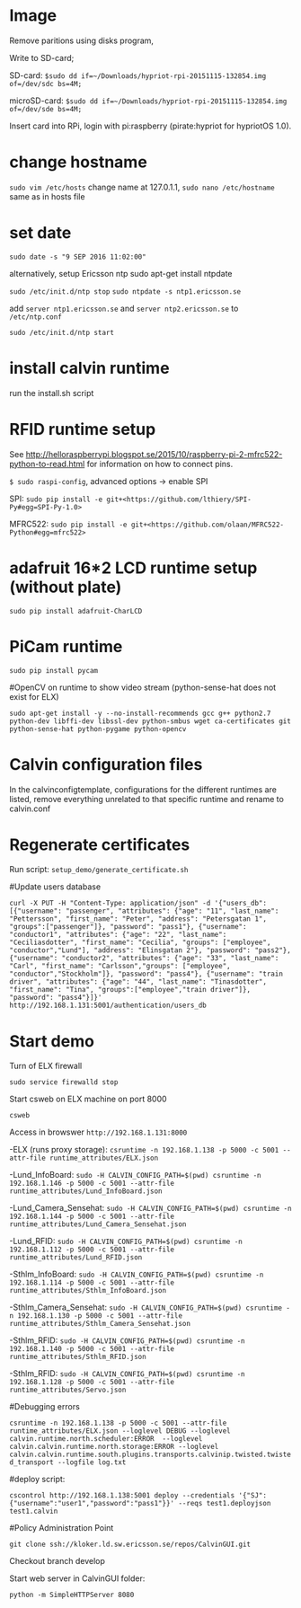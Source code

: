 # Image

Remove paritions using disks program,

Write to SD-card;

SD-card: `$sudo dd if=~/Downloads/hypriot-rpi-20151115-132854.img of=/dev/sdc bs=4M;`

microSD-card: `$sudo dd if=~/Downloads/hypriot-rpi-20151115-132854.img of=/dev/sde bs=4M;`

Insert card into RPi, login with pi:raspberry (pirate:hypriot for hypriotOS 1.0).

# change hostname

`sudo vim /etc/hosts` change name at 127.0.1.1, `sudo nano /etc/hostname` same as in hosts file

# set date

`sudo date -s "9 SEP 2016 11:02:00"`

alternatively, setup Ericsson ntp
sudo apt-get install ntpdate

`sudo /etc/init.d/ntp stop`
`sudo ntpdate -s ntp1.ericsson.se`

add 
`server ntp1.ericsson.se` and `server ntp2.ericsson.se` to `/etc/ntp.conf`

`sudo /etc/init.d/ntp start`

# install calvin runtime

run the install.sh script

# RFID runtime setup

See <http://helloraspberrypi.blogspot.se/2015/10/raspberry-pi-2-mfrc522-python-to-read.html> for information on how to connect pins.

`$ sudo raspi-config`, advanced options -> enable SPI

SPI: `sudo pip install -e git+<https://github.com/lthiery/SPI-Py#egg=SPI-Py-1.0>`

MFRC522: `sudo pip install -e git+<https://github.com/olaan/MFRC522-Python#egg=mfrc522>`

# adafruit 16*2 LCD runtime setup (without plate)

`sudo pip install adafruit-CharLCD`

# PiCam runtime

`sudo pip install pycam`

#OpenCV on runtime to show video stream (python-sense-hat does not exist for ELX)

`sudo apt-get install -y --no-install-recommends gcc g++ python2.7 python-dev libffi-dev libssl-dev python-smbus wget ca-certificates git python-sense-hat python-pygame python-opencv`

# Calvin configuration files

In the calvinconfigtemplate, configurations for the different runtimes are listed, remove everything unrelated to that specific runtime and rename to calvin.conf

# Regenerate certificates

Run script: `setup_demo/generate_certificate.sh`

#Update users database

`curl -X PUT -H "Content-Type: application/json" -d '{"users_db": [{"username": "passenger", "attributes": {"age": "11", "last_name": "Pettersson", "first_name": "Peter", "address": "Petersgatan 1", "groups":["passenger"]}, "password": "pass1"}, {"username": "conductor1", "attributes": {"age": "22", "last_name": "Ceciliasdotter", "first_name": "Cecilia", "groups": ["employee", "conductor","Lund"], "address": "Elinsgatan 2"}, "password": "pass2"}, {"username": "conductor2", "attributes": {"age": "33", "last_name": "Carl", "first_name": "Carlsson","groups": ["employee", "conductor","Stockholm"]}, "password": "pass4"}, {"username": "train driver", "attributes": {"age": "44", "last_name": "Tinasdotter", "first_name": "Tina", "groups":["employee","train driver"]}, "password": "pass4"}]}' http://192.168.1.131:5001/authentication/users_db`

# Start demo
Turn of ELX firewall

`sudo service firewalld stop`

Start csweb on ELX machine on port 8000

`csweb`

Access in browswer `http://192.168.1.131:8000`

-ELX (runs proxy storage):
`csruntime -n 192.168.1.138 -p 5000 -c 5001 --attr-file runtime_attributes/ELX.json`

-Lund_InfoBoard:
`sudo -H CALVIN_CONFIG_PATH=$(pwd) csruntime -n 192.168.1.146 -p 5000 -c 5001 --attr-file runtime_attributes/Lund_InfoBoard.json`

-Lund_Camera_Sensehat:
`sudo -H CALVIN_CONFIG_PATH=$(pwd) csruntime -n 192.168.1.144 -p 5000 -c 5001 --attr-file runtime_attributes/Lund_Camera_Sensehat.json`

-Lund_RFID:
`sudo -H CALVIN_CONFIG_PATH=$(pwd) csruntime -n 192.168.1.112 -p 5000 -c 5001 --attr-file runtime_attributes/Lund_RFID.json`

-Sthlm_InfoBoard:
`sudo -H CALVIN_CONFIG_PATH=$(pwd) csruntime -n 192.168.1.114 -p 5000 -c 5001 --attr-file runtime_attributes/Sthlm_InfoBoard.json`

-Sthlm_Camera_Sensehat:
`sudo -H CALVIN_CONFIG_PATH=$(pwd) csruntime -n 192.168.1.130 -p 5000 -c 5001 --attr-file runtime_attributes/Sthlm_Camera_Sensehat.json`

-Sthlm_RFID:
`sudo -H CALVIN_CONFIG_PATH=$(pwd) csruntime -n 192.168.1.140 -p 5000 -c 5001 --attr-file runtime_attributes/Sthlm_RFID.json`

-Sthlm_RFID:
`sudo -H CALVIN_CONFIG_PATH=$(pwd) csruntime -n 192.168.1.128 -p 5000 -c 5001 --attr-file runtime_attributes/Servo.json`

#Debugging errors

`csruntime -n 192.168.1.138 -p 5000 -c 5001 --attr-file runtime_attributes/ELX.json --loglevel DEBUG --loglevel calvin.runtime.north.scheduler:ERROR  --loglevel calvin.calvin.runtime.north.storage:ERROR --loglevel calvin.calvin.runtime.south.plugins.transports.calvinip.twisted.twisted_transport --logfile log.txt`

#deploy script:
 
`cscontrol http://192.168.1.138:5001 deploy --credentials '{"SJ":{"username":"user1","password":"pass1"}}' --reqs test1.deployjson test1.calvin `


#Policy Administration Point

`git clone ssh://kloker.ld.sw.ericsson.se/repos/CalvinGUI.git`

Checkout branch develop

Start web server in CalvinGUI folder:

`python -m SimpleHTTPServer 8080`
